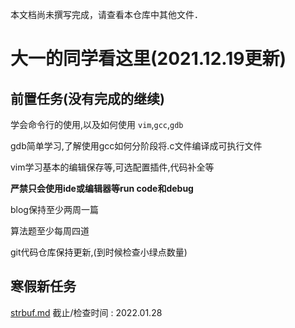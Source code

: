 本文档尚未撰写完成，请查看本仓库中其他文件．

# 大一的同学看这里(2021.12.19更新)

## 前置任务(没有完成的继续)
  学会命令行的使用,以及如何使用 `vim`,`gcc`,`gdb` 
  
  gdb简单学习,了解使用gcc如何分阶段将.c文件编译成可执行文件
  
  vim学习基本的编辑保存等,可选配置插件,代码补全等
  
  **严禁只会使用ide或编辑器等run code和debug**
  
  blog保持至少两周一篇
  
  算法题至少每周四道
  
  git代码仓库保持更新,(到时候检查小绿点数量)

## 寒假新任务

[strbuf.md](project/strbuf.md)
截止/检查时间  : 2022.01.28
